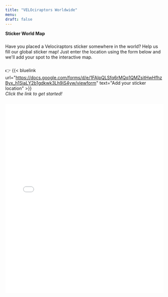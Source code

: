 ```yaml
---
title: "VELOciraptors Worldwide"
menu:
draft: false
---
```


**Sticker World Map**  
<div style="margin-top: 1.5rem;"></div>

Have you placed a Velociraptors sticker somewhere in the world? Help us fill our global sticker map! Just enter the location using the form below and we'll add your spot to the interactive map.

<div style="margin-top: 1.5rem;"></div>

👉 {{< bluelink url="https://docs.google.com/forms/d/e/1FAIpQLSfq6rMQq1QMZsitHwHfhzByx_h1SiaLY2b1gdkwk3Lh9iS4yw/viewform" text="Add your sticker location" >}}  
*Click the link to get started!*

<div style="margin-top: 1.5rem;"></div>

<iframe 
  src="/map/index.html?lat=20&lng=0&zoom=2" 
  width="100%" 
  height="600" 
  style="border: 0; display: block;" 
  loading="lazy" 
  title="VELOciraptors Interactive Map">
</iframe>
